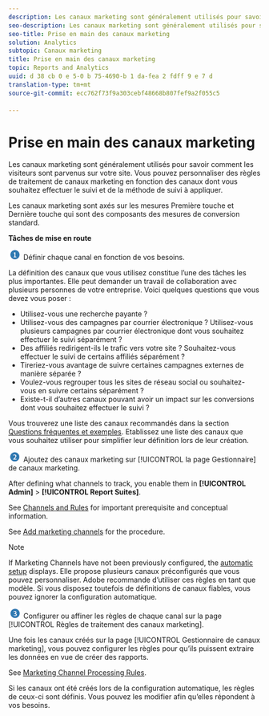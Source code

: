 ```yaml
---
description: Les canaux marketing sont généralement utilisés pour savoir comment les visiteurs sont parvenus sur votre site. Vous pouvez personnaliser des règles de traitement de canaux marketing en fonction des canaux dont vous souhaitez effectuer le suivi et de la méthode de suivi à appliquer.
seo-description: Les canaux marketing sont généralement utilisés pour savoir comment les visiteurs sont parvenus sur votre site. Vous pouvez personnaliser des règles de traitement de canaux marketing en fonction des canaux dont vous souhaitez effectuer le suivi et de la méthode de suivi à appliquer.
seo-title: Prise en main des canaux marketing
solution: Analytics
subtopic: Canaux marketing
title: Prise en main des canaux marketing
topic: Reports and Analytics
uuid: d 38 cb 0 e 5-0 b 75-4690-b 1 da-fea 2 fdff 9 e 7 d
translation-type: tm+mt
source-git-commit: ecc762f73f9a303cebf48668b807fef9a2f055c5

---
```



# Prise en main des canaux marketing

Les canaux marketing sont généralement utilisés pour savoir comment les visiteurs sont parvenus sur votre site. Vous pouvez personnaliser des règles de traitement de canaux marketing en fonction des canaux dont vous souhaitez effectuer le suivi et de la méthode de suivi à appliquer.

Les canaux marketing sont axés sur les mesures Première touche et Dernière touche qui sont des composants des mesures de conversion standard. 

**Tâches de mise en route**

![](assets/step1_icon.png) Définir chaque canal en fonction de vos besoins.

La définition des canaux que vous utilisez constitue l’une des tâches les plus importantes. Elle peut demander un travail de collaboration avec plusieurs personnes de votre entreprise. Voici quelques questions que vous devez vous poser :

* Utilisez-vous une recherche payante ?
* Utilisez-vous des campagnes par courrier électronique ? Utilisez-vous plusieurs campagnes par courrier électronique dont vous souhaitez effectuer le suivi séparément ?
* Des affiliés redirigent-ils le trafic vers votre site ? Souhaitez-vous effectuer le suivi de certains affiliés séparément ?
* Tireriez-vous avantage de suivre certaines campagnes externes de manière séparée ?
* Voulez-vous regrouper tous les sites de réseau social ou souhaitez-vous en suivre certains séparément ?
* Existe-t-il d’autres canaux pouvant avoir un impact sur les conversions dont vous souhaitez effectuer le suivi ?

Vous trouverez une liste des canaux recommandés dans la section [Questions fréquentes et exemples](../../components/c-marketing-channels/c-faq.md#concept_72CE3270AC264DB2A64BCB3E4B0D9C44). Etablissez une liste des canaux que vous souhaitez utiliser pour simplifier leur définition lors de leur création.

![](assets/step2_icon.png) Ajoutez des canaux marketing sur [!UICONTROL la page Gestionnaire] de canaux marketing.

After defining what channels to track, you enable them in **[!UICONTROL Admin]** &gt; **[!UICONTROL Report Suites]**.

See [Channels and Rules](../../components/c-marketing-channels/c-channels-rules.md#concept_C832E652974F419C82A4FAD9076C3197) for important prerequisite and conceptual information.

See [Add marketing channels](../../components/c-marketing-channels/c-channels.md#task_98C9D3F5DBBC4B198E0A9ED4D3891E03) for the procedure.

>[!NOTE]
>
>If Marketing Channels have not been previously configured, the [automatic setup](../../components/c-marketing-channels/c-channel-autosetup.md#concept_2EC91690B4F94889ADE935AB69B9025D) displays. Elle propose plusieurs canaux préconfigurés que vous pouvez personnaliser. Adobe recommande d’utiliser ces règles en tant que modèle. Si vous disposez toutefois de définitions de canaux fiables, vous pouvez ignorer la configuration automatique.

![](assets/step3_icon.png) Configurer ou affiner les règles de chaque canal sur la page [!UICONTROL Règles de traitement des canaux marketing].

Une fois les canaux créés sur la page [!UICONTROL Gestionnaire de canaux marketing], vous pouvez configurer les règles pour qu’ils puissent extraire les données en vue de créer des rapports.

See [Marketing Channel Processing Rules](../../components/c-marketing-channels/c-rules.md#concept_9ADC8D3AA4C84288ACC6D441D4036646).

Si les canaux ont été créés lors de la configuration automatique, les règles de ceux-ci sont définis. Vous pouvez les modifier afin qu’elles répondent à vos besoins.
